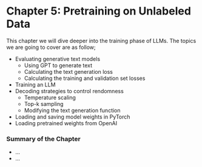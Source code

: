 # Chapter 5: Pretraining on Unlabeled Data

This chapter we will dive deeper into the training phase of LLMs. The topics we are going to cover are as follow;

- Evaluating generative text models
  - Using GPT to generate text
  - Calculating the text generation loss
  - Calculating the training and validation set losses
- Training an LLM
- Decoding strategies to control rendomness
  - Temperature scaling
  - Top-k sampling
  - Modifying the text generation function
- Loading and saving model weights in PyTorch
- Loading pretrained weights from OpenAI

### Summary of the Chapter
- ...
- ...